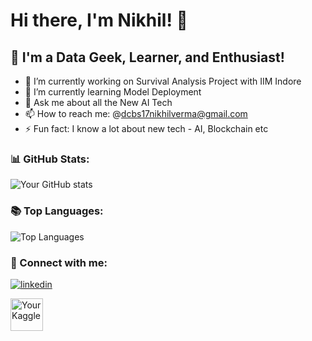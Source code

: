 # Hi there, I'm Nikhil! 👋

## 🌱 I'm a Data Geek, Learner, and Enthusiast!

- 🔭 I’m currently working on Survival Analysis Project with IIM Indore
- 🌱 I’m currently learning Model Deployment
- 💬 Ask me about all the New AI Tech
- 📫 How to reach me: @dcbs17nikhilverma@gmail.com
- ⚡ Fun fact: I know a lot about new tech - AI, Blockchain etc

### 📊 GitHub Stats:

![Your GitHub stats](https://github-readme-stats.vercel.app/api?username=nicksv03&show_icons=true&theme=radical)

### 📚 Top Languages:

![Top Languages](https://github-readme-stats.vercel.app/api/top-langs/?username=nicksv03&layout=compact&theme=radical)

### 🤝 Connect with me:

[![linkedin](https://img.shields.io/badge/linkedin-0A66C2?style=for-the-badge&logo=linkedin&logoColor=white)](https://www.linkedin.com/in/nicksv03)

[<img align="left" alt="Your Kaggle" width="52px" src="https://cdn.jsdelivr.net/npm/simple-icons@8.11.0/icons/kaggle.svg" />][kaggle]

[kaggle]: https://www.kaggle.com/nicksv03
